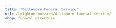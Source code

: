 ```yaml
---
title: "Dillamore Funeral Service"
url: /leighton-buzzard/dillamore-funeral-service/
shop: funeral directors
---
```


